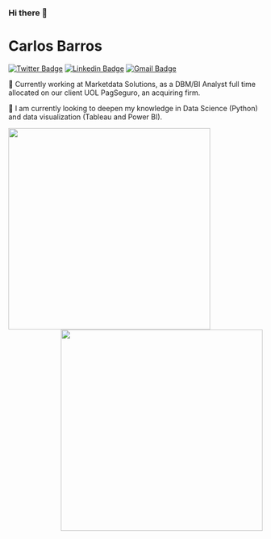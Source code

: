 ### Hi there 👋

# Carlos Barros

[![Twitter Badge](https://img.shields.io/badge/-@casbjunior-1DA1F2?style=flat-square&labelColor=1DA1F2&logo=twitter&logoColor=white&link=https://twitter.com/casbjunior)](https://twitter.com/casbjunior) 
[![Linkedin Badge](https://img.shields.io/badge/-Carlos%20Barros-2867B2?style=flat-square&logo=Linkedin&logoColor=white&link=https://www.linkedin.com/in/casbjr/)](https://www.linkedin.com/in/casbjr/) 
[![Gmail Badge](https://img.shields.io/badge/-casbjr1@gmail.com-c71610?style=flat-square&logo=Gmail&logoColor=white&link=mailto:casbjr1@gmail.com)](mailto:casbjr1@gmail.com)

🔭 Currently working at Marketdata Solutions, as a DBM/BI Analyst full time allocated on our client UOL PagSeguro, an acquiring firm. 

🌱 I am currently looking to deepen my knowledge in Data Science (Python) and data visualization (Tableau and Power BI).


<img width="400px" align="left" src="https://github-readme-stats.vercel.app/api?username=casbjr&theme=" />

<img width="400px" align="right" src="https://github-readme-stats.vercel.app/api/top-langs/?username=casbjr&hide=html&layout=compact&theme=" />
